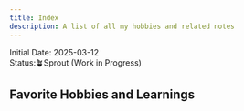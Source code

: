 ```yaml
---
title: Index
description: A list of all my hobbies and related notes
---
```

Initial Date: 2025-03-12   
Status:🪴Sprout (Work in Progress)  

## Favorite Hobbies and Learnings   

